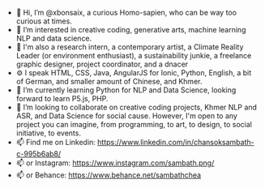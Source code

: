 - 👋 Hi, I’m @xbonsaix, a curious Homo-sapien, who can be way too curious at times.
- 👀 I’m interested in creative coding, generative arts, machine learning NLP and data science.
- 🔬 I'm also a research intern, a contemporary artist, a Climate Reality Leader (or environment enthusiast), a sustainability junkie, a freelance graphic designer, project coordinator, and a dnacer
- ⚙️ I speak HTML, CSS, Java, AngularJS for Ionic, Python, English, a bit of German, and smaller amount of Chinese, and Khmer.
- 🌱 I’m currently learning Python for NLP and Data Science, looking forward to learn P5.js, PHP.
- 💞️ I’m looking to collaborate on creative coding projects, Khmer NLP and ASR, and Data Science for social cause. However, I'm open to any project you can imagine, from programming, to art, to design, to social initiative, to events.
- 📫 Find me on Linkedin: https://www.linkedin.com/in/chansoksambath-c-995b6ab8/
- 📫 or Instagram: https://www.instagram.com/sambath.png/
- 📫 or Behance: https://www.behance.net/sambathchea
